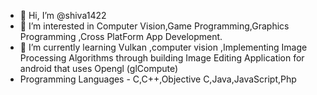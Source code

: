 - 👋 Hi, I’m @shiva1422
- 👀 I’m interested in Computer Vision,Game Programming,Graphics Programming ,Cross PlatForm App Development.
- 🌱 I’m currently learning Vulkan ,computer vision ,Implementing Image Processing Algorithms through building Image Editing Application for android that uses Opengl (glCompute)
-  Programming Languages - C,C++,Objective C,Java,JavaScript,Php

<!---
shiva1422/shiva1422 is a ✨ special ✨ repository because its `README.md` (this file) appears on your GitHub profile.
You can click the Preview link to take a look at your changes.
--->
